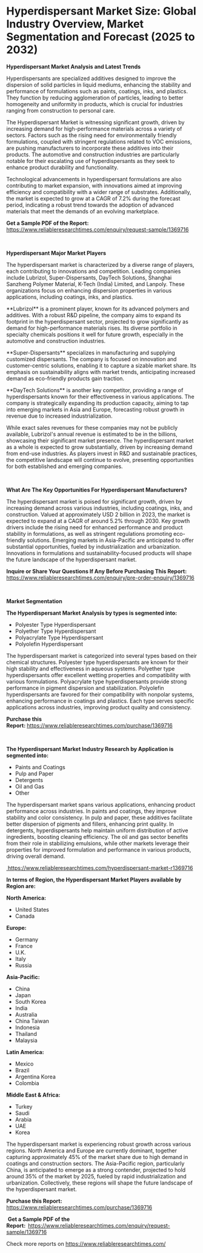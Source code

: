 <p><h1>Hyperdispersant Market Size: Global Industry Overview, Market Segmentation and Forecast (2025 to 2032)</h1></p><p><strong>Hyperdispersant Market Analysis and Latest Trends</strong></p>
<p><p>Hyperdispersants are specialized additives designed to improve the dispersion of solid particles in liquid mediums, enhancing the stability and performance of formulations such as paints, coatings, inks, and plastics. They function by reducing agglomeration of particles, leading to better homogeneity and uniformity in products, which is crucial for industries ranging from construction to personal care.</p><p>The Hyperdispersant Market is witnessing significant growth, driven by increasing demand for high-performance materials across a variety of sectors. Factors such as the rising need for environmentally friendly formulations, coupled with stringent regulations related to VOC emissions, are pushing manufacturers to incorporate these additives into their products. The automotive and construction industries are particularly notable for their escalating use of hyperdispersants as they seek to enhance product durability and functionality.</p><p>Technological advancements in hyperdispersant formulations are also contributing to market expansion, with innovations aimed at improving efficiency and compatibility with a wider range of substrates. Additionally, the market is expected to grow at a CAGR of 7.2% during the forecast period, indicating a robust trend towards the adoption of advanced materials that meet the demands of an evolving marketplace.</p></p>
<p><strong>Get a Sample PDF of the Report:&nbsp;</strong> <a href="https://www.reliableresearchtimes.com/enquiry/request-sample/1369716?utm_campaign=2984&utm_medium=2&utm_source=Github&utm_content=ia&utm_term=22032025&utm_id=hyperdispersant">https://www.reliableresearchtimes.com/enquiry/request-sample/1369716</a></p>
<p>&nbsp;</p>
<p><strong>Hyperdispersant Major Market Players</strong></p>
<p><p>The hyperdispersant market is characterized by a diverse range of players, each contributing to innovations and competition. Leading companies include Lubrizol, Super-Dispersants, DayTech Solutions, Shanghai Sanzheng Polymer Material, K-Tech (India) Limited, and Lanpoly. These organizations focus on enhancing dispersion properties in various applications, including coatings, inks, and plastics.</p><p>**Lubrizol** is a prominent player, known for its advanced polymers and additives. With a robust R&D pipeline, the company aims to expand its footprint in the hyperdispersant sector, projected to grow significantly as demand for high-performance materials rises. Its diverse portfolio in specialty chemicals positions it well for future growth, especially in the automotive and construction industries. </p><p>**Super-Dispersants** specializes in manufacturing and supplying customized dispersants. The company is focused on innovation and customer-centric solutions, enabling it to capture a sizable market share. Its emphasis on sustainability aligns with market trends, anticipating increased demand as eco-friendly products gain traction.</p><p>**DayTech Solutions** is another key competitor, providing a range of hyperdispersants known for their effectiveness in various applications. The company is strategically expanding its production capacity, aiming to tap into emerging markets in Asia and Europe, forecasting robust growth in revenue due to increased industrialization.</p><p>While exact sales revenues for these companies may not be publicly available, Lubrizol's annual revenue is estimated to be in the billions, showcasing their significant market presence. The hyperdispersant market as a whole is expected to grow substantially, driven by increasing demand from end-use industries. As players invest in R&D and sustainable practices, the competitive landscape will continue to evolve, presenting opportunities for both established and emerging companies.</p></p>
<p>&nbsp;</p>
<p><strong>What Are The Key Opportunities For Hyperdispersant Manufacturers?</strong></p>
<p><p>The hyperdispersant market is poised for significant growth, driven by increasing demand across various industries, including coatings, inks, and construction. Valued at approximately USD 2 billion in 2023, the market is expected to expand at a CAGR of around 5.2% through 2030. Key growth drivers include the rising need for enhanced performance and product stability in formulations, as well as stringent regulations promoting eco-friendly solutions. Emerging markets in Asia-Pacific are anticipated to offer substantial opportunities, fueled by industrialization and urbanization. Innovations in formulations and sustainability-focused products will shape the future landscape of the hyperdispersant market.</p></p>
<p><strong>Inquire or Share Your Questions If Any Before Purchasing This Report:</strong> <a href="https://www.reliableresearchtimes.com/enquiry/pre-order-enquiry/1369716?utm_campaign=2984&utm_medium=2&utm_source=Github&utm_content=ia&utm_term=22032025&utm_id=hyperdispersant">https://www.reliableresearchtimes.com/enquiry/pre-order-enquiry/1369716</a></p>
<p>&nbsp;</p>
<p><strong>Market Segmentation</strong></p>
<p><strong>The Hyperdispersant Market Analysis by types is segmented into:</strong></p>
<p><ul><li>Polyester Type Hyperdispersant</li><li>Polyether Type Hyperdispersant</li><li>Polyacrylate Type Hyperdispersant</li><li>Polyolefin Hyperdispersant</li></ul></p>
<p><p>The hyperdispersant market is categorized into several types based on their chemical structures. Polyester type hyperdispersants are known for their high stability and effectiveness in aqueous systems. Polyether type hyperdispersants offer excellent wetting properties and compatibility with various formulations. Polyacrylate type hyperdispersants provide strong performance in pigment dispersion and stabilization. Polyolefin hyperdispersants are favored for their compatibility with nonpolar systems, enhancing performance in coatings and plastics. Each type serves specific applications across industries, improving product quality and consistency.</p></p>
<p><strong>Purchase this Report:&nbsp;</strong><a href="https://www.reliableresearchtimes.com/purchase/1369716?utm_campaign=2984&utm_medium=2&utm_source=Github&utm_content=ia&utm_term=22032025&utm_id=hyperdispersant">https://www.reliableresearchtimes.com/purchase/1369716</a></p>
<p>&nbsp;</p>
<p><strong>The Hyperdispersant Market Industry Research by Application is segmented into:</strong></p>
<p><ul><li>Paints and Coatings</li><li>Pulp and Paper</li><li>Detergents</li><li>Oil and Gas</li><li>Other</li></ul></p>
<p><p>The hyperdispersant market spans various applications, enhancing product performance across industries. In paints and coatings, they improve stability and color consistency. In pulp and paper, these additives facilitate better dispersion of pigments and fillers, enhancing print quality. In detergents, hyperdispersants help maintain uniform distribution of active ingredients, boosting cleaning efficiency. The oil and gas sector benefits from their role in stabilizing emulsions, while other markets leverage their properties for improved formulation and performance in various products, driving overall demand.</p></p>
<p><a href="https://www.reliableresearchtimes.com/hyperdispersant-market-r1369716?utm_campaign=2984&utm_medium=2&utm_source=Github&utm_content=ia&utm_term=22032025&utm_id=hyperdispersant">&nbsp;https://www.reliableresearchtimes.com/hyperdispersant-market-r1369716</a></p>
<p><strong>In terms of Region, the Hyperdispersant Market Players available by Region are:</strong></p>
<p>
    <p> <strong> North America: </strong>
        <ul>
            <li>United States</li>
            <li>Canada</li>
        </ul>
        </p> 
    <p> <strong> Europe: </strong>
        <ul>
            <li>Germany</li>
            <li>France</li>
            <li>U.K.</li>
            <li>Italy</li>
            <li>Russia</li>
        </ul>
        </p> 
    <p> <strong> Asia-Pacific: </strong>
        <ul>
            <li>China</li>
            <li>Japan</li>
            <li>South Korea</li>
            <li>India</li>
            <li>Australia</li>
            <li>China Taiwan</li>
            <li>Indonesia</li>
            <li>Thailand</li>
            <li>Malaysia</li>
        </ul>
        </p> 
    <p> <strong> Latin America: </strong>
        <ul>
            <li>Mexico</li>
            <li>Brazil</li>
            <li>Argentina Korea</li>
            <li>Colombia</li>
        </ul>
        </p> 
    <p> <strong> Middle East & Africa: </strong>
        <ul>
            <li>Turkey</li>
            <li>Saudi</li>
            <li>Arabia</li>
            <li>UAE</li>
            <li>Korea</li>
        </ul>
    </p>
    </p>
<p><p>The hyperdispersant market is experiencing robust growth across various regions. North America and Europe are currently dominant, together capturing approximately 45% of the market share due to high demand in coatings and construction sectors. The Asia-Pacific region, particularly China, is anticipated to emerge as a strong contender, projected to hold around 35% of the market by 2025, fueled by rapid industrialization and urbanization. Collectively, these regions will shape the future landscape of the hyperdispersant market.</p></p>
<p><strong>Purchase this Report: </strong><a href="https://www.reliableresearchtimes.com/purchase/1369716?utm_campaign=2984&utm_medium=2&utm_source=Github&utm_content=ia&utm_term=22032025&utm_id=hyperdispersant">https://www.reliableresearchtimes.com/purchase/1369716</a></p>
<p>&nbsp;<strong>Get a Sample PDF of the Report:&nbsp;&nbsp;</strong><a href="https://www.reliableresearchtimes.com/enquiry/request-sample/1369716?utm_campaign=2984&utm_medium=2&utm_source=Github&utm_content=ia&utm_term=22032025&utm_id=hyperdispersant">https://www.reliableresearchtimes.com/enquiry/request-sample/1369716</a></p>
<p><strong></strong></p>
<p>Check more reports on <a href="https://www.reliableresearchtimes.com/?utm_campaign=2984&utm_medium=2&utm_source=Github&utm_content=ia&utm_term=22032025&utm_id=hyperdispersant">https://www.reliableresearchtimes.com/</a></p>
